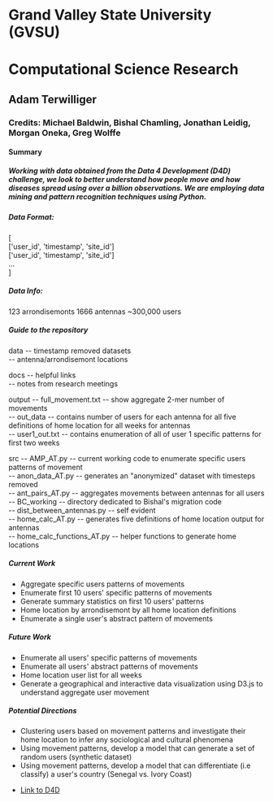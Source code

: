 # Grand Valley State University (GVSU)
# Computational Science Research
## Adam Terwilliger
### Credits: Michael Baldwin, Bishal Chamling, Jonathan Leidig, Morgan Oneka, Greg Wolffe

#### Summary
##### Working with data obtained from the Data 4 Development (D4D) challenge, we look to better understand how people move and how diseases spread using over a billion observations. We are employing data mining and pattern recognition techniques using Python.   

##### Data Format:
[   
    ['user_id', 'timestamp', 'site_id']   
    ['user_id', 'timestamp', 'site_id']    
    ...     
]    

##### Data Info:
123 arrondisemonts
1666 antennas
~300,000 users


##### Guide to the repository
data -- timestamp removed datasets  
	 -- antenna/arrondisemont locations  

docs -- helpful links  
	 -- notes from research meetings  

output -- full_movement.txt -- show aggregate 2-mer number of movements   
	   -- out_data -- contains number of users for each antenna for all five definitions of home location for all weeks for antennas  
	   -- user1_out.txt -- contains enumeration of all of user 1 specific patterns for first two weeks  
  

src -- AMP_AT.py -- current working code to enumerate specific users patterns of movement  
	-- anon_data_AT.py -- generates an "anonymized" dataset with timesteps removed   
	-- ant_pairs_AT.py -- aggregates movements between antennas for all users   
	-- BC_working -- directory dedicated to Bishal's migration code   
	-- dist_between_antennas.py -- self evident   
	-- home_calc_AT.py -- generates five definitions of home location output for antennas   
	-- home_calc_functions_AT.py -- helper functions to generate home locations    

##### Current Work
* Aggregate specific users patterns of movements
* Enumerate first 10 users' specific patterns of movements
* Generate summary statistics on first 10 users' patterns
* Home location by arrondisemont by all home location definitions
* Enumerate a single user's abstract pattern of movements

##### Future Work
* Enumerate all users' specific patterns of movements
* Enumerate all users' abstract patterns of movements
* Home location user list for all weeks
* Generate a geographical and interactive data visualization using D3.js to understand aggregate user movement

##### Potential Directions
* Clustering users based on movement patterns and investigate their home location to infer any sociological and cultural phenomena
* Using movement patterns, develop a model that can generate a set of random users (synthetic dataset)
* Using movement patterns, develop a model that can differentiate (i.e classify) a user's country (Senegal vs. Ivory Coast)

- [Link to D4D](http://www.d4d.orange.com/)
